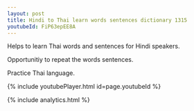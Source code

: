 ```yaml
---
layout: post
title: Hindi to Thai learn words sentences dictionary 1315 
youtubeId: FiP63epEE8A
---
```

 
 
Helps to learn Thai words and sentences for Hindi speakers.

Opportunitiy to repeat the words sentences. 

Practice Thai language. 
 
{% include youtubePlayer.html id=page.youtubeId %}
 
 
{% include analytics.html %}